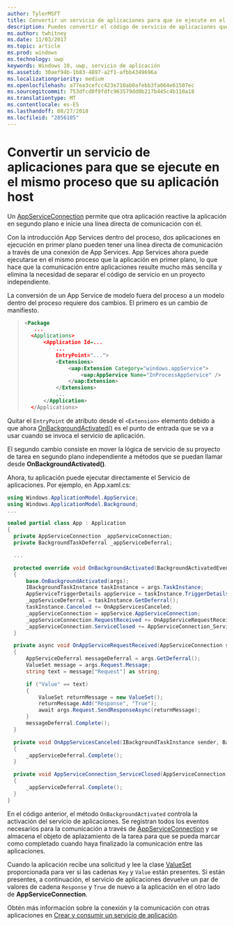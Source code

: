 ```yaml
---
author: TylerMSFT
title: Convertir un servicio de aplicaciones para que se ejecute en el mismo proceso que su aplicación host
description: Puedes convertir el código de servicio de aplicaciones que se ejecutaba en un proceso en segundo plano independiente en un código que se ejecute en el mismo proceso que el proveedor de servicios de aplicaciones.
ms.author: twhitney
ms.date: 11/03/2017
ms.topic: article
ms.prod: windows
ms.technology: uwp
keywords: Windows 10, uwp, servicio de aplicación
ms.assetid: 30aef94b-1b83-4897-a2f1-afbb4349696a
ms.localizationpriority: medium
ms.openlocfilehash: a77ea3cefcc423e710ab0afebb3fa064e61507ec
ms.sourcegitcommit: 753dfcd0f9fdfc963579dd0b217b445c4b110a18
ms.translationtype: MT
ms.contentlocale: es-ES
ms.lasthandoff: 08/27/2018
ms.locfileid: "2856105"
---
```

# <a name="convert-an-app-service-to-run-in-the-same-process-as-its-host-app"></a>Convertir un servicio de aplicaciones para que se ejecute en el mismo proceso que su aplicación host

Un [AppServiceConnection](https://msdn.microsoft.com/library/windows/apps/windows.applicationmodel.appservice.appserviceconnection.aspx) permite que otra aplicación reactive la aplicación en segundo plano e inicie una línea directa de comunicación con él.

Con la introducción App Services dentro del proceso, dos aplicaciones en ejecución en primer plano pueden tener una línea directa de comunicación a través de una conexión de App Services. App Services ahora puede ejecutarse en el mismo proceso que la aplicación en primer plano, lo que hace que la comunicación entre aplicaciones resulte mucho más sencilla y elimina la necesidad de separar el código de servicio en un proyecto independiente.

La conversión de un App Service de modelo fuera del proceso a un modelo dentro del proceso requiere dos cambios. El primero es un cambio de manifiesto.

> ```xml
> <Package
>    ...
>   <Applications>
>       <Application Id=...
>           ...
>           EntryPoint="...">
>           <Extensions>
>               <uap:Extension Category="windows.appService">
>                   <uap:AppService Name="InProcessAppService" />
>               </uap:Extension>
>           </Extensions>
>           ...
>       </Application>
>   </Applications>
> ```

Quitar el `EntryPoint` de atributo desde el `<Extension>` elemento debido a que ahora [OnBackgroundActivated()](https://msdn.microsoft.com/library/windows/apps/windows.ui.xaml.application.onbackgroundactivated.aspx) es el punto de entrada que se va a usar cuando se invoca el servicio de aplicación.

El segundo cambio consiste en mover la lógica de servicio de su proyecto de tarea en segundo plano independiente a métodos que se puedan llamar desde **OnBackgroundActivated()**.

Ahora, tu aplicación puede ejecutar directamente el Servicio de aplicaciones. Por ejemplo, en App.xaml.cs:

``` cs
using Windows.ApplicationModel.AppService;
using Windows.ApplicationModel.Background;
...

sealed partial class App : Application
{
  private AppServiceConnection _appServiceConnection;
  private BackgroundTaskDeferral _appServiceDeferral;

  ...

  protected override void OnBackgroundActivated(BackgroundActivatedEventArgs args)
  {
      base.OnBackgroundActivated(args);
      IBackgroundTaskInstance taskInstance = args.TaskInstance;
      AppServiceTriggerDetails appService = taskInstance.TriggerDetails as AppServiceTriggerDetails;
      _appServiceDeferral = taskInstance.GetDeferral();
      taskInstance.Canceled += OnAppServicesCanceled;
      _appServiceConnection = appService.AppServiceConnection;
      _appServiceConnection.RequestReceived += OnAppServiceRequestReceived;
      _appServiceConnection.ServiceClosed += AppServiceConnection_ServiceClosed;
  }

  private async void OnAppServiceRequestReceived(AppServiceConnection sender, AppServiceRequestReceivedEventArgs args)
  {
      AppServiceDeferral messageDeferral = args.GetDeferral();
      ValueSet message = args.Request.Message;
      string text = message["Request"] as string;

      if ("Value" == text)
      {
          ValueSet returnMessage = new ValueSet();
          returnMessage.Add("Response", "True");
          await args.Request.SendResponseAsync(returnMessage);
      }
      messageDeferral.Complete();
  }

  private void OnAppServicesCanceled(IBackgroundTaskInstance sender, BackgroundTaskCancellationReason reason)
  {
      _appServiceDeferral.Complete();
  }

  private void AppServiceConnection_ServiceClosed(AppServiceConnection sender, AppServiceClosedEventArgs args)
  {
      _appServiceDeferral.Complete();
  }
}
```

En el código anterior, el método `OnBackgroundActivated` controla la activación del servicio de aplicaciones. Se registran todos los eventos necesarios para la comunicación a través de [AppServiceConnection](https://msdn.microsoft.com/library/windows/apps/windows.applicationmodel.appservice.appserviceconnection.aspx) y se almacena el objeto de aplazamiento de la tarea para que se pueda marcar como completado cuando haya finalizado la comunicación entre las aplicaciones.

Cuando la aplicación recibe una solicitud y lee la clase [ValueSet](https://msdn.microsoft.com/library/windows/apps/windows.foundation.collections.valueset.aspx) proporcionada para ver si las cadenas `Key` y `Value` están presentes. Si están presentes, a continuación, el servicio de aplicaciones devuelve un par de valores de cadena `Response` y `True` de nuevo a la aplicación en el otro lado de **AppServiceConnection**.

Obtén más información sobre la conexión y la comunicación con otras aplicaciones en [Crear y consumir un servicio de aplicación](https://msdn.microsoft.com/windows/uwp/launch-resume/how-to-create-and-consume-an-app-service?f=255&MSPPError=-2147217396).
